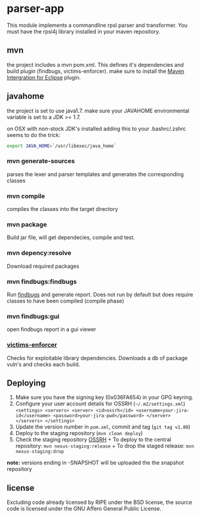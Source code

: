 # parser-app
This module implements a commandline rpsl parser and transformer. You must have the rpsl4j library installed in your maven repository.

## mvn
the project includes a mvn pom.xml. This defines it's dependencies and build plugin (findbugs, victims-enforcer).
make sure to install the [Maven Intergration for Eclipse](http://www.eclipse.org/m2e/) plugin.

## javahome
the project is set to use java1.7. make sure your JAVAHOME environmental variable is set to a JDK >= 1.7.

on OSX with non-stock JDK's installed adding this to your .bashrc/.zshrc seems to do the trick:
```bash
export JAVA_HOME=`/usr/libexec/java_home`
```

### mvn generate-sources
parses the lexer and parser templates and generates the corresponding classes

### mvn compile
compiles the classes into the target directory

### mvn package
Build jar file, will get dependecies, compile and test.

### mvn depency:resolve
Download required packages

### mvn findbugs:findbugs
Run [findbugs](https://github.com/h3xstream/find-sec-bugs/wiki/Maven-configuration) and generate report. Does not run by default but does require classes to have been compiled (compile phase)

### mvn findbugs:gui
open findbugs report in a gui viewer

### [victims-enforcer](https://github.com/victims/victims-enforcer)
Checks for exploitable library dependencies. Downloads a db of package vuln's and checks each build.

## Deploying
  1. Make sure you have the signing key (0x036FA654) in your GPG keyring.
  2. Configure your user account details for OSSRH (`~/.m2/settings.xml`)
    ```
    <settings>
      <servers>
        <server>
          <id>ossrh</id>
          <username>your-jira-id</username>
          <password>your-jira-pwd</password>
        </server>
      </servers>
    </settings>
    ```
  3. Update the version number in `pom.xml`, commit and tag (`git tag v1.80`)
  4. Deploy to the staging repository (`mvn clean deploy`)
  5. Check the staging repository [OSSRH](https://oss.sonatype.org/)
    + To deploy to the central repository: `mvn nexus-staging:release`
    + To drop the staged release: `mvn nexus-staging:drop`

__note:__ versions ending in -SNAPSHOT will be uploaded the the snapshot repository

## license
Excluding code already licensed by RIPE under the BSD license, the source code is licensed under the GNU Affero General Public License.
